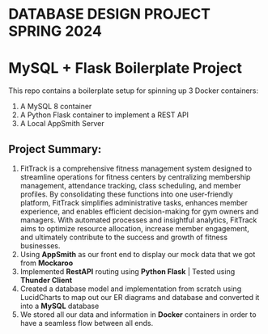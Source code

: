 # DATABASE DESIGN PROJECT SPRING 2024

# MySQL + Flask Boilerplate Project

This repo contains a boilerplate setup for spinning up 3 Docker containers: 
1. A MySQL 8 container 
1. A Python Flask container to implement a REST API
1. A Local AppSmith Server

## Project Summary:
1. FitTrack is a comprehensive fitness management system designed to streamline operations for fitness centers by centralizing membership management, attendance tracking, class scheduling, and member profiles. By consolidating these functions into one user-friendly platform, FitTrack simplifies administrative tasks, enhances member experience, and enables efficient decision-making for gym owners and managers. With automated processes and insightful analytics, FitTrack aims to optimize resource allocation, increase member engagement, and ultimately contribute to the success and growth of fitness businesses.
2. Using **AppSmith** as our front end to display our mock data that we got from **Mockaroo**
3. Implemented **RestAPI** routing using **Python Flask** | Tested using **Thunder Client**
4. Created a database model and implementation from scratch using LucidCharts to map out our ER diagrams and database and converted it into a **MySQL** database
5. We stored all our data and information in **Docker** containers in order to have a seamless flow between all ends.
